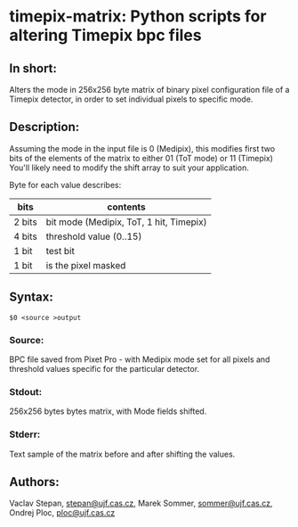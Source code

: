 # timepix-matrix: Python scripts for altering Timepix bpc files

## In short:
Alters the mode in 256x256 byte matrix of binary pixel configuration file of a Timepix detector, in order to set individual pixels to specific mode.

## Description:
Assuming the mode in the input file is 0 (Medipix),
this modifies first two bits of the elements of the matrix to either 01 (ToT mode) or 11 (Timepix)
You'll likely need to modify the shift array to suit your application.

Byte for each value describes:

| bits  | contents |
| --- | --- |
| 2 bits | bit mode (Medipix, ToT, 1 hit, Timepix) |
| 4 bits | threshold value (0..15) |
| 1 bit | test bit |
| 1 bit | is the pixel masked |

## Syntax: 
```
$0 <source >output
```
### Source: 
BPC file saved from Pixet Pro - with Medipix mode set for all pixels and threshold values specific for the particular detector.

### Stdout: 
256x256 bytes bytes matrix, with Mode fields shifted.

### Stderr: 
Text sample of the matrix before and after shifting the values.

## Authors: 
Vaclav Stepan, stepan@ujf.cas.cz, 
Marek Sommer, sommer@ujf.cas.cz, 
Ondrej Ploc, ploc@ujf.cas.cz

